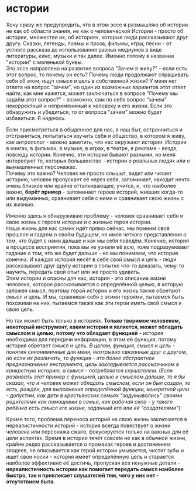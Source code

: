 # истории

Хочу сразу же предупредить, что в этом эссе я размышляю об истории не как об области знания, не как о человеческой Истории - просто об истории, множестве их, об историях, которые люди рассказывают друг другу. Сказки, легенды, поэмы и проза, фильмы, игры, песни - от устного рассказа до использования разных медиумов в виде литературы, кино, музыки и так далее. Именно потому в названии "истории" с маленькой буквы.  
Это эссе направлено на развитие вопроса "Зачем я живу?" - если есть этот вопрос, то почему он есть? Почему люди продолжают спрашивать себя об этом, ищут смысл и цель в собственной жизни? У меня нет ответа на вопрос "зачем", но один из возможных вариантов этот ответ найти, как мне кажется, может заключаться в вопросе "Почему мы задаём этот вопрос?" - возможно, сам по себе вопрос "зачем" некорректный и неприменимый к человеку и его жизни. Если это обнаружить и убедиться, то от вопроса "зачем" можно будет избавиться. Я надеюсь.  


Если присмотреться в обыденное для нас, в наш быт, остранниться и отстраниться, попытаться изучить себя и общество, в котором я живу, как антрополог - можно заметить, что нас окружают истории. Истории в книгах, в фильмах, в музыке, в играх, в театре, в рекламе - везде, повсюду истории. Конечно, эти истории бывают разными, но меня интересуют те, которых большинство - истории о реальных людях или о вымышленных персонажах.  
Почему это важно? Человек не просто слышыт, видит или читает историю, человек пропускает её через себя, запоминает, находит нечто очень близкое или крайне отталкивающее, учится, и, что наиболее важно, __берёт пример__ - запоминает героев историй, живших когда-то или выдуманных, сравнивает себя с ними и сравнивает свою жизнь с их жизнью.  

Именно здесь я обнаруживаю проблему - человек сравнивает себя и свою жизнь с героем истории и с жизнью героя истории.  
Наша жизнь для нас самих идёт прямо сейчас, мы помним своё прошлое и гадаем о своём будущем, не имея четкого представления о том, что будет с нами дальше и как мы себя поведём. Конечно, история в процессе восприятия, пока мы не узнали её всю, тоже подразумевает гадание о том, что же будет дальше - но мы понимаем, что история конечна. И каждая история несёт в себе свой смысл и цель - люди рассказывают друг другу истории в попытке что-то доказать, чему-то научить, передать свой опыт или же просто удивить.  
Этим истории и опасны для нас, история - это описание жизни человека, которое рассказывается с определённой целью, в которую заложен смысл, поэтому герой истории и его жизнь также обретают смысл и цель. И мы, сравнивая себя с этими героями, пытаемся быть похожими на них, пытаемся также как эти герои иметь свой смысл и свою цель.

Но так может быть только в историях. __Только творимое человеком, некоторый инструмент, каким история и является, может обладать смыслом и целью, потому что обладает функцией__ - история необходима для передачи информации, в этом её функция, потому история обретает смысл и цель. _В целом, функция, смысл и цель - понятия синонимичные для меня, неотрывно связанные друг с другом, но если их различать, то функция - это более абстрактное предназначение инструмента, цель закладывается рассказчиком в конкретную историю, а смысл - потребляется слушателем._ (_Если развивать этот пример с функцией, целью и смыслом дальше, то я бы сказал, что и человек может обладать смыслом, если он был создан, то есть, рождён, для выполнения определённой функции, конкретной цели - допустим, как дети в крестьянских семьях "задумывались" своими родителями как помощники в семье, как рабочая сила - у такого ребёнка есть смысл его жизни, заданный  его или её "создателями"_)


Кроме того, проблема переноса историй на свою жизнь заключается в нереалистичности историй - история всегда повествует о жизни человека или персонажа сжато, фокусируется только на важных для её цели аспектах. Время в истории течёт совсем не как в обычной жизни, крайне редко рассказывается о промахах героев и достижениях злодеев, не описывается как герой истории умывается, чистит зубы и ищет свои носки - история имеет определённую цель и старается наиболее эффективно её достичь, пропуская все ненужные детали - __нереалистичность истории как помогает передать смысл наиболее быстро, так и привлекает слушателей тем, чего у них нет - отсутствием быта.__
